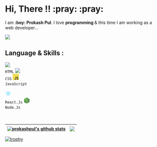 

<h1> Hi, There !! :pray: :pray: </h1>
<p>I am <b>:boy: Prokash Pul</b>. I love <strong>programming </strong> & this time I am working as a web developer...</p>
<img src="https://media-exp1.licdn.com/dms/image/C4D16AQFSzPkQ5OB5Qw/profile-displaybackgroundimage-shrink_200_800/0/1653716313410?e=1658966400&v=beta&t=MrLznJ937cbmhLUoWFHbfhQ0CcxFf83wMM20XS6vwxA">

## Language & Skills :

<code><img height="20" src="https://user-images.githubusercontent.com/96217321/147919979-69fbfe9c-24c6-4026-ab0e-2e831ee25735.png">  HTML</code>
<code><img height="20" src="https://user-images.githubusercontent.com/96217321/147920546-3e5a6087-9f42-42a6-a667-17e31786c846.png"> CSS</code>
<code><img height="20" src="https://raw.githubusercontent.com/github/explore/80688e429a7d4ef2fca1e82350fe8e3517d3494d/topics/javascript/javascript.png">  JavaScript</code>

<code><img height="20" src="https://raw.githubusercontent.com/github/explore/80688e429a7d4ef2fca1e82350fe8e3517d3494d/topics/react/react.png">  React.Js</code>
<code><img height="20" src="https://raw.githubusercontent.com/github/explore/80688e429a7d4ef2fca1e82350fe8e3517d3494d/topics/nodejs/nodejs.png"> Node.Js</code>
<br/>
<br/>
<br/>


| <a href="https://github.com/prokashpul/github-readme-stats"><img align="center" src="https://github-readme-stats.vercel.app/api?username=prokashpul&show_icons=true&include_all_commits=true&theme=buefy&hide_border=true" alt="prokashpul's github stats" /></a> | <a href="https://github.com/prokashpul/github-readme-stats"><img align="center" src="https://github-readme-stats.vercel.app/api/top-langs/?username=prokashpul&layout=compact&theme=buefy&hide_border=true" /></a> |
| ------------- | ------------- |

[![trophy](https://github-profile-trophy.vercel.app/?username=prokashpul&theme=gruvbox)](https://github.com/ryo-ma/github-profile-trophy)
